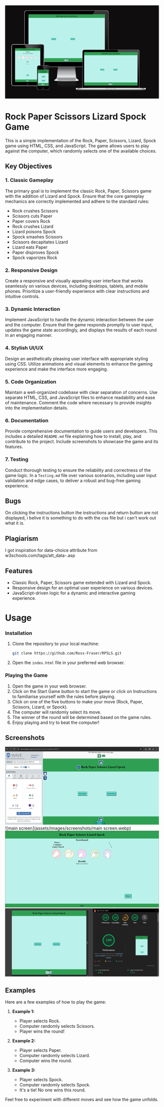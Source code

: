 ![responsiveDesign](assets/images/responsiveDesign.webp)

# Rock Paper Scissors Lizard Spock Game

This is a simple implementation of the Rock, Paper, Scissors, Lizard, Spock game using HTML, CSS, and JavaScript. The game allows users to play against the computer, which randomly selects one of the available choices.

## Key Objectives

### 1. Classic Gameplay

The primary goal is to implement the classic Rock, Paper, Scissors game with the addition of Lizard and Spock. Ensure that the core gameplay mechanics are correctly implemented and adhere to the standard rules:

- Rock crushes Scissors
- Scissors cuts Paper
- Paper covers Rock
- Rock crushes Lizard
- Lizard poisons Spock
- Spock smashes Scissors
- Scissors decapitates Lizard
- Lizard eats Paper
- Paper disproves Spock
- Spock vaporizes Rock

### 2. Responsive Design

Create a responsive and visually appealing user interface that works seamlessly on various devices, including desktops, tablets, and mobile phones. Prioritize a user-friendly experience with clear instructions and intuitive controls.

### 3. Dynamic Interaction

Implement JavaScript to handle the dynamic interaction between the user and the computer. Ensure that the game responds promptly to user input, updates the game state accordingly, and displays the results of each round in an engaging manner.

### 4. Stylish UI/UX

Design an aesthetically pleasing user interface with appropriate styling using CSS. Utilize animations and visual elements to enhance the gaming experience and make the interface more engaging.

### 5. Code Organization

Maintain a well-organized codebase with clear separation of concerns. Use separate HTML, CSS, and JavaScript files to enhance readability and ease of maintenance. Comment the code where necessary to provide insights into the implementation details.

### 6. Documentation

Provide comprehensive documentation to guide users and developers. This includes a detailed `README.md` file explaining how to install, play, and contribute to the project. Include screenshots to showcase the game and its features.

### 7. Testing

Conduct thorough testing to ensure the reliability and correctness of the game logic. In a `Testing.md` file over various scenarios, including user input validation and edge cases, to deliver a robust and bug-free gaming experience.

## Bugs

On clicking the instructions button the instructions and return button are not displayed, i belive it is something to do with the css file but i can't work out what it is.

## Plagiarism

I got inspiration for data-choice attribute from w3schools.com/tags/att_data-.asp

## Features

- Classic Rock, Paper, Scissors game extended with Lizard and Spock.
- Responsive design for an optimal user experience on various devices.
- JavaScript-driven logic for a dynamic and interactive gaming experience.

# Usage

### Installation

1. Clone the repository to your local machine:

   ```bash
   git clone https://github.com/Ross-Fraser/RPSLS.git
   ```

2. Open the `index.html` file in your preferred web browser.

### Playing the Game

1. Open the game in your web browser.
2. Click on the Start Game button to start the game or click on Instructions to familiarise yourself with the rules before playing.
3. Click on one of the five buttons to make your move (Rock, Paper, Scissors, Lizard, or Spock).
4. The computer will randomly select its move.
5. The winner of the round will be determined based on the game rules.
6. Enjoy playing and try to beat the computer!

## Screenshots

![web accessibility test](assets/images/screenshots/accessibility_test.webp)
![main screen](assets/images/screenshots/main screen.webp)
![game section](assets/images/screenshots/game.webp)
![lighthouse_test](assets/images/screenshots/lighthouse_mobile_main_screen.webp)

## Examples

Here are a few examples of how to play the game:

1. **Example 1:**

   - Player selects Rock.
   - Computer randomly selects Scissors.
   - Player wins the round!

2. **Example 2:**

   - Player selects Paper.
   - Computer randomly selects Lizard.
   - Computer wins the round.

3. **Example 3:**
   - Player selects Spock.
   - Computer randomly selects Spock.
   - It's a tie! No one wins this round.

Feel free to experiment with different moves and see how the game unfolds.
